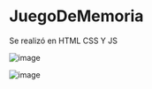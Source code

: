 # JuegoDeMemoria

Se realizó en HTML CSS Y JS

![image](https://github.com/sebastian-VB/JuegoDeMemoria/assets/79015284/4050d0ea-e4d9-461d-83bf-f988a62a3f9b)

![image](https://github.com/sebastian-VB/JuegoDeMemoria/assets/79015284/6961dbeb-648b-4b49-8da5-3337508b631d)
